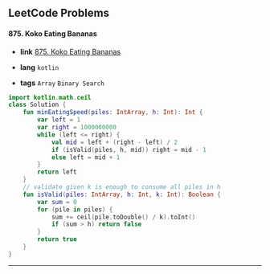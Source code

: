 ## LeetCode Problems



#### 875. Koko Eating Bananas

- **link**  [875. Koko Eating Bananas](https://leetcode.com/problems/koko-eating-bananas/description/)

- **lang**  `kotlin` 
- **tags** `Array` `Binary Search`

```kotlin
import kotlin.math.ceil
class Solution {
    fun minEatingSpeed(piles: IntArray, h: Int): Int {
        var left = 1
        var right = 1000000000
        while (left <= right) {
            val mid = left + (right - left) / 2
            if (isValid(piles, h, mid)) right = mid - 1
            else left = mid + 1
        }
        return left
    }
    // validate given k is enough to consume all piles in h
    fun isValid(piles: IntArray, h: Int, k: Int): Boolean {
        var sum = 0
        for (pile in piles) {
            sum += ceil(pile.toDouble() / k).toInt()
            if (sum > h) return false
        }
        return true
    }
}
```

---

